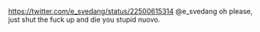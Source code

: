 https://twitter.com/e_svedang/status/22500615314 @e_svedang oh please, just shut the fuck up and die you stupid nuovo.
